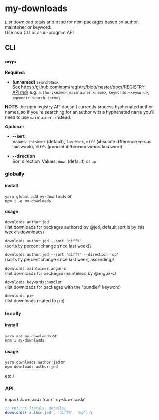 # my-downloads

List download totals and trend for npm packages based on author, maintainer or keyword.\
Use as a CLI or an in-program API

## CLI

### args

**Required:**
* **(unnamed)** `searchMask`\
See https://github.com/npm/registry/blob/master/docs/REGISTRY-API.md\
e.g. `author:<name>`, `maintainer:<name>`, `keywords:<keyword>`, `<generic search term>`\ 

**NOTE:** the npm registry API doesn't currently process hyphenated author names, so if you're searching for an author with a hyphenated name you'll need to use `maintainer:` instead.

**Optional:**
* **--sort**\
Values: `thisWeek` (default), `lastWeek`, `diff` (absolute difference versus last week), `diff%` (percent difference versus last week)

* **--direction**\
Sort direction. Values: `down` (default) or `up`


### globally

#### install

`yarn global add my-downloads` or\
`npm i -g my-downloads`

#### usage

`downloads author:jed`\
(list downloads for packages authored by @jed, default sort is by this week's downloads)

`downloads author:jed --sort 'diff%'`\
(sorts by percent change since last week)\

`downloads author:jed --sort 'diff%' --direction 'up'`\
(sorts by percent change since last week, ascending)\

`downloads maintainer:angus-c`\
(list downloads for packages maintained by @angus-c)

`downloads keywords:bundler`\
(list downloads for packages with the "bundler" keyword)

`downloads pie`\
(list downloads related to pie)

### locally

#### install

`yarn add my-downloads` or\
`npm i my-downloads`

#### usage

`yarn downloads author:jed` or\
`npm downloads author:jed`

etc.\

### API

import downloads from 'my-downloads'

```js
// returns {totals, details}
downloads('author:jed', 'diff%', 'up');\
```






